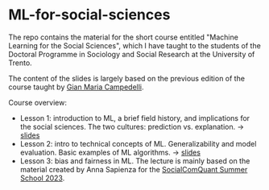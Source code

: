 # ML-for-social-sciences

The repo contains the material for the short course entitled "Machine Learning for the Social Sciences", which I have taught to the students of the Doctoral Programme in Sociology and Social Research at the University of Trento.

The content of the slides is largely based on the previous edition of the course taught by [Gian Maria Campedelli](https://github.com/gcampede/Machine-Learning-for-the-Social-Sciences-ML4SS). 

Course overview:
- Lesson 1: introduction to ML, a brief field history, and implications for the social sciences. The two cultures: prediction vs. explanation. &rarr; [slides](https://github.com/micheletizzoni/ML-for-social-sciences/blob/main/slides/ML4SS_2023_2024_lecture1.pdf)
- Lesson 2: intro to technical concepts of ML. Generalizability and model evaluation. Basic examples of ML algorithms. &rarr; [slides](https://github.com/micheletizzoni/ML-for-social-sciences/blob/main/slides/ML4SS_2023_2024_lecture2.pdf)
- Lesson 3: bias and fairness in ML. The lecture is mainly based on the material created by Anna Sapienza for the [SocialComQuant Summer School 2023](https://github.com/AnnaSapienza/CSS_SummerSchool).


